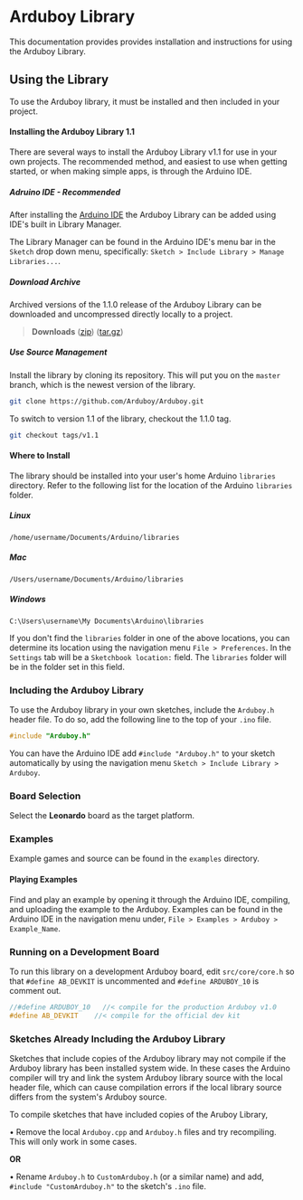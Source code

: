 Arduboy Library
===============
This documentation provides provides installation and instructions for using the Arduboy Library.

## Using the Library
To use the Arduboy library, it must be installed and then included in your project.

#### Installing the Arduboy Library 1.1
There are several ways to install the Arduboy Library v1.1 for use in your own projects. The recommended method, and easiest to use when getting started, or when making simple apps, is through the Arduino IDE.

##### Adruino IDE - Recommended
After installing the [Arduino IDE](https://arduino.cc/downloads) the Arduboy Library can be added using IDE's
built in Library Manager.

The Library Manager can be found in the Arduino IDE's menu bar in the `Sketch` drop down menu, specifically: `Sketch > Include Library > Manage Libraries...`.

##### Download Archive
Archived versions of the 1.1.0 release of the Arduboy Library can be downloaded and uncompressed directly locally to a project.

> **Downloads**
> ([zip](https://github.com/Arduboy/Arduboy/archive/v1.1.zip))
> ([tar.gz](https://github.com/Arduboy/Arduboy/archive/v1.1.tar.gz))

##### Use Source Management
Install the library by cloning its repository. This will put you on the `master` branch, which is the newest version of the library.
~~~bash
git clone https://github.com/Arduboy/Arduboy.git
~~~
To switch to version 1.1 of the library, checkout the 1.1.0 tag.
~~~bash
git checkout tags/v1.1
~~~
#### Where to Install

The library should be installed into your user's home Arduino `libraries` directory. Refer to the following list for the location of the Arduino `libraries` folder.

##### Linux
~~~
/home/username/Documents/Arduino/libraries
~~~
##### Mac
~~~
/Users/username/Documents/Arduino/libraries
~~~
##### Windows
~~~
C:\Users\username\My Documents\Arduino\libraries
~~~

If you don't find the `libraries` folder in one of the above locations, you can determine its location using the navigation menu `File > Preferences`. In the `Settings` tab will be a `Sketchbook location:` field. The `libraries` folder will be in the folder set in this field.

### Including the Arduboy Library
To use the Arduboy library in your own sketches, include the `Arduboy.h` header file. To do so, add the following line to the top of your `.ino` file.
~~~C
#include "Arduboy.h"
~~~

You can have the Arduino IDE add `#include "Arduboy.h"` to your sketch automatically by using the navigation menu `Sketch > Include Library > Arduboy`.

### Board Selection
Select the **Leonardo** board as the target platform.

### Examples
Example games and source can be found in the `examples` directory.

#### Playing Examples
Find and play an example by opening it through the Arduino IDE, compiling, and uploading the example to the Arduboy.
Examples can be found in the Arduino IDE in the navigation menu under, `File > Examples > Arduboy > Example_Name`.

### Running on a Development Board
To run this library on a development Arduboy board, edit `src/core/core.h` so that `#define AB_DEVKIT` is uncommented and `#define ARDUBOY_10` is comment out.

~~~cpp
//#define ARDUBOY_10   //< compile for the production Arduboy v1.0
#define AB_DEVKIT    //< compile for the official dev kit
~~~

### Sketches Already Including the Arduboy Library
Sketches that include copies of the Arduboy library may not compile if the Arduboy library has been installed system wide. In these cases the Arduino compiler will try and link the system Arduboy library source with the local header file, which can cause compilation errors if the local library source differs from the system's Arduboy source.

To compile sketches that have included copies of the Aruboy Library,

• Remove the local `Arduboy.cpp` and `Arduboy.h` files and try recompiling. This will only work in some cases.

**OR**

• Rename `Arduboy.h` to `CustomArduboy.h` (or a similar name) and add, `#include "CustomArduboy.h"` to the sketch's `.ino` file. 

